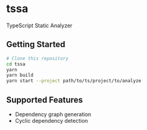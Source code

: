 # tssa

TypeScript Static Analyzer

## Getting Started

```bash
# Clone this repository
cd tssa
yarn
yarn build
yarn start --project path/to/ts/project/to/analyze
```

## Supported Features

- Dependency graph generation
- Cyclic dependency detection

